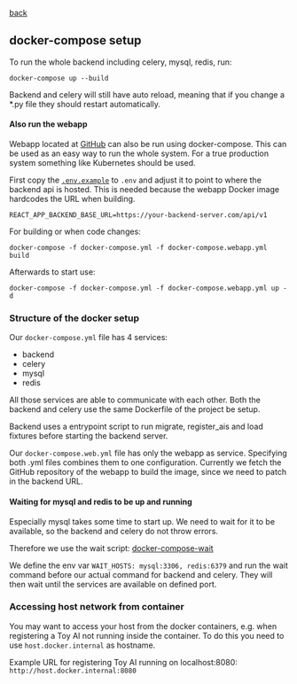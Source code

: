 [back](../README.md)

## docker-compose setup
To run the whole backend including celery, mysql, redis, run:
```
docker-compose up --build
```

Backend and celery will still have auto reload, meaning that if you change a *.py file they should restart automatically.

#### Also run the webapp
Webapp located at [GitHub](https://github.com/FG-AI4H-TG-Symptom/fgai4h-tg-symptom-benchmarking-frontend)
can also be run using docker-compose.
This can be used as an easy way to run the whole system.
For a true production system something like Kubernetes should be used.

First copy the [`.env.example`](../.env.example) to `.env` and adjust it to
point to where the backend api is hosted.
This is needed because the webapp Docker image hardcodes the URL when building.

```
REACT_APP_BACKEND_BASE_URL=https://your-backend-server.com/api/v1
```

For building or when code changes:
```
docker-compose -f docker-compose.yml -f docker-compose.webapp.yml build
```

Afterwards to start use:
```
docker-compose -f docker-compose.yml -f docker-compose.webapp.yml up -d
```


### Structure of the docker setup
Our `docker-compose.yml` file has 4 services:
* backend
* celery
* mysql
* redis

All those services are able to communicate with each other.
Both the backend and celery use the same Dockerfile of the project be setup.

Backend uses a entrypoint script to run migrate, register_ais and load fixtures before starting the backend server.

Our `docker-compose.web.yml` file has only the webapp as service.
Specifying both .yml files combines them to one configuration.
Currently we fetch the GitHub repository of the webapp to build the image,
since we need to patch in the backend URL.

#### Waiting for mysql and redis to be up and running
Especially mysql takes some time to start up. We need to wait for it to be available, so the backend and celery do not throw errors.

Therefore we use the wait script: [docker-compose-wait](https://github.com/ufoscout/docker-compose-wait)

We define the env var `WAIT_HOSTS: mysql:3306, redis:6379` and run the wait command before our actual command for backend and celery.
They will then wait until the services are available on defined port.

### Accessing host network from container
You may want to access your host from the docker containers, e.g. when registering a Toy AI not running inside the container.
To do this you need to use `host.docker.internal` as hostname.

Example URL for registering Toy AI running on localhost:8080: `http://host.docker.internal:8080`